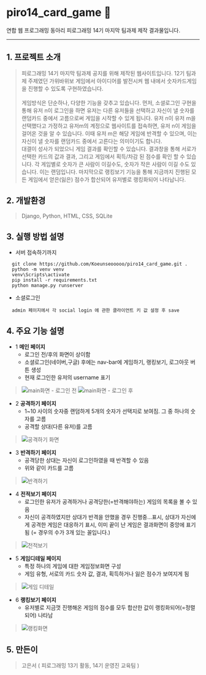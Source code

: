 # piro14_card_game 💌
연합 웹 프로그래밍 동아리 피로그래밍 14기 마지막 팀과제 제작 결과물입니다.
****
## 1. 프로젝트 소개
>  피로그래밍 14기 마지막 팀과제 공지를 위해 제작된 웹사이트입니다. 12기 팀과제 주제였던 가위바위보 게임에서 아이디어를 발전시켜 웹 내에서 숫자카드게임을 진행할 수 있도록 구현하였습니다. </br></br> 게임방식은 단순하나, 다양한 기능을 갖추고 있습니다. 먼저, 소셜로그인 구현을 통해 유저 n이 로그인을 하면 유저는 다른 유저들을 선택하고 자신이 낼 숫자를 랜덤카드 중에서 고름으로써 게임을 시작할 수 있게 됩니다. 유저 n이 유저 m을 선택했다고 가정하고 유저m의 계정으로 웹사이트를 접속하면, 유저 n이 게임을 걸어온 것을 알 수 있습니다. 이때 유저 m은 해당 게임에 반격할 수 있으며, 이는 자신이 낼 숫자를 랜덤카드 중에서 고른다는 의미이기도 합니다. </br> 대결이 성사가 되었으니 게임 결과를 확인할 수 있습니다. 결과창을 통해 서로가 선택한 카드의 값과 결과, 그리고 게임에서 획득/차감 된 점수를 확인 할 수 있습니다. 각 게임별로 숫자가 큰 사람이 이길수도, 숫자가 작은 사람이 이길 수도 있습니다. 이는 랜덤입니다. 마지막으로 랭킹보기 기능을 통해 지금까지 진행된 모든 게임에서 얻은(잃은) 점수가 합산되어 유저별로 랭킹화되어 나타납니다. 

## 2. 개발환경
> Django, Python, HTML, CSS, SQLite

## 3. 실행 방법 설명
* 서버 접속하기까지 

```
  git clone https://github.com/Koeunseooooo/piro14_card_game.git .
  python -m venv venv
  venv\Scripts\activate
  pip install -r requirements.txt
  python manage.py runserver
```


* 소셜로그인
```
  admin 페이지에서 각 social login 에 관한 클라이언트 키 값 설정 후 save
```

## 4. 주요 기능 설명 
- 1 **메인 페이지**
  + 로그인 전/후의 화면이 상이함
  + 소셜로그인(네이버,구글) 후에는 nav-bar에 게임하기, 랭킹보기, 로그아웃 버튼 생성
  + 현재 로그인한 유저의 username 표기
> ![main화면 - 로그인 전](https://user-images.githubusercontent.com/65647080/105223347-ff3bc680-5b9e-11eb-9e92-f856996f0b47.GIF)
> ![main화면 - 로그인 후](https://user-images.githubusercontent.com/65647080/105223351-006cf380-5b9f-11eb-90d5-69fdf66535d5.GIF)

- 2 **공격하기 페이지** 
  + 1~10 사이의 숫자중 랜덤하게 5개의 숫자가 선택지로 보여짐. 그 중 하나의 숫자를 고름
  + 공격할 상대(다른 유저)를 고름
 
> ![공격하기 화면](https://user-images.githubusercontent.com/65647080/105223355-019e2080-5b9f-11eb-9acf-6e1865f3e693.GIF)

- 3 **반격하기 페이지** 
  + 공격당한 상대는 자신이 로그인하였을 때 반격할 수 있음
  + 위와 같이 카드를 고름

> ![반격하기](https://user-images.githubusercontent.com/65647080/105223359-0236b700-5b9f-11eb-8117-afb911dbf7ad.GIF)
  
- 4 **전적보기 페이지** 
  + 로그인한 유저가 공격하거나 공격당한(=반격해야하는) 게임의 목록을 볼 수 있음
  + 자신이 공격하였지만 상대가 반격을 안했을 경우 진행중...표시, 상대가 자신에게 공격한 게임은 대응하기 표시, 이미 끝이 난 게임은 결과화면이 중앙에 표기됨 (= 경우의 수가 3개 있는 꼴입니다.)

> ![전적보기](https://user-images.githubusercontent.com/65647080/105223360-0236b700-5b9f-11eb-98a0-f48b1e989f4f.GIF)

- 5 **게임디테일 페이지** 
  + 특정 하나의 게임에 대한 게임정보화면 구성
  + 게임 유형, 서로의 카드 숫자 값, 결과, 획득하거나 잃은 점수가 보여지게 됨

> ![게임 디테일](https://user-images.githubusercontent.com/65647080/105223354-01058a00-5b9f-11eb-8e33-9f650a75e05b.GIF)

- 6 **랭킹보기 페이지** 
  + 유저별로 지금껏 진행해온 게임의 점수를 모두 합산한 값이 랭킹화되어(=정렬되어) 나타남

> ![랭킹화면](https://user-images.githubusercontent.com/65647080/105223356-019e2080-5b9f-11eb-998f-bfdf6144ea96.GIF)


## 5. 만든이
> 고은서 ( 피로그래밍 13기 활동, 14기 운영진 교육팀 ) </br>
